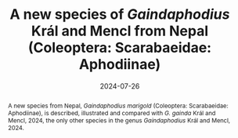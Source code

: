 ---
title: 'A new species of <i>Gaindaphodius</i> Král and Mencl from Nepal (Coleoptera: Scarabaeidae: Aphodiinae)'
date: '2024-07-26'
doi: ''
journal: Insecta Mundi
issue: '1064'
pagination: '1-7'
zoobank: 'urn:lsid:zoobank.org:pub:C18D0E89-34D2-452F-B836-BA6A1A6411C5'

authors:
  - first_name: 'Stefano' 
    last_name: 'Ziani'
    affiliation: '1188 Converse Drive NE Atlanta, GA 30324'
    email: 'kurczewskifrank@gmail.com'
    orcid: ''

download: 'https://drive.google.com/file/d/1XfshGfrFns1Tgd3075eRLAWdxkt-ife9'

supplementary: ''

keywords:
  - Taxonomy
  - Scarabaeoidea
  - Asia
  - Bagmati Pradesh
  - Terai
  - coprophagy

categories:
  - Coleoptera
  - Scarabaeidae
  - Aphodiinae
  
references:
  - authors: Dellacasa G, Bordat P, Dellacasa M.
    year: 2001
    title: 'A revisional essay of world genus-group taxa of Aphodiinae (Coleoptera Aphodiidae). Memorie Della Società Entomologica Italiana 79'
    pages: 1–482
    doi: 
    url: 
    access: 

  - authors: Král D, Mencl L.
    year: 2024
    title: '<i>Gaindaphodius gainda</i>, a new genus and new species of Aphodiini from Nepal (Coleoptera: Scarabaeidae: Aphodiinae). Studies and Reports, Taxonomical Series 20(1)'
    pages: 115–124
    doi: 
    url: 
    access: 

abstract: 'A new species from Nepal, <i>Gaindaphodius marigold </i>(Coleoptera: Scarabaeidae: Aphodiinae), is described, illustrated and compared with <i>G. gainda </i>Král and Mencl, 2024, the only other species in the genus <i>Gaindaphodius </i>Král and Mencl, 2024.'

---
